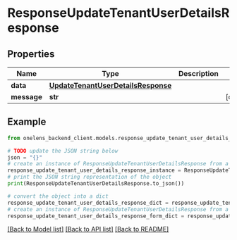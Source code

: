 # ResponseUpdateTenantUserDetailsResponse


## Properties

Name | Type | Description | Notes
------------ | ------------- | ------------- | -------------
**data** | [**UpdateTenantUserDetailsResponse**](UpdateTenantUserDetailsResponse.md) |  | 
**message** | **str** |  | [optional] 

## Example

```python
from onelens_backend_client.models.response_update_tenant_user_details_response import ResponseUpdateTenantUserDetailsResponse

# TODO update the JSON string below
json = "{}"
# create an instance of ResponseUpdateTenantUserDetailsResponse from a JSON string
response_update_tenant_user_details_response_instance = ResponseUpdateTenantUserDetailsResponse.from_json(json)
# print the JSON string representation of the object
print(ResponseUpdateTenantUserDetailsResponse.to_json())

# convert the object into a dict
response_update_tenant_user_details_response_dict = response_update_tenant_user_details_response_instance.to_dict()
# create an instance of ResponseUpdateTenantUserDetailsResponse from a dict
response_update_tenant_user_details_response_form_dict = response_update_tenant_user_details_response.from_dict(response_update_tenant_user_details_response_dict)
```
[[Back to Model list]](../README.md#documentation-for-models) [[Back to API list]](../README.md#documentation-for-api-endpoints) [[Back to README]](../README.md)


